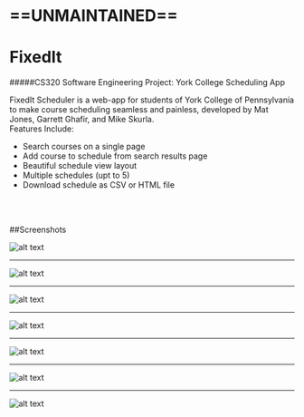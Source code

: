 # ==UNMAINTAINED==
# FixedIt
#####CS320 Software Engineering Project: York College Scheduling App


FixedIt Scheduler is a web-app for students of York College of Pennsylvania to make course scheduling seamless and painless, developed by Mat Jones, Garrett Ghafir, and Mike Skurla.
<br>Features Include:
* Search courses on a single page
* Add course to schedule from search results page
* Beautiful schedule view layout
* Multiple schedules (upt to 5)
* Download schedule as CSV or HTML file
<br>
<br>

##Screenshots

![alt text](https://github.com/mrjones2014/FixedIt/blob/master/FixedIt%20Screenshots/main-page.png)
___
![alt text](https://github.com/mrjones2014/FixedIt/blob/master/FixedIt%20Screenshots/new-account-page.png)
___
![alt text](https://github.com/mrjones2014/FixedIt/blob/master/FixedIt%20Screenshots/login-page.png)
___
![alt text](https://github.com/mrjones2014/FixedIt/blob/master/FixedIt%20Screenshots/user-info-page.png)
___
![alt text](https://github.com/mrjones2014/FixedIt/blob/master/FixedIt%20Screenshots/user-info-navigation-drawer.png)
___
![alt text](https://github.com/mrjones2014/FixedIt/blob/master/FixedIt%20Screenshots/course-search-results-page.png)
___
![alt text](https://github.com/mrjones2014/FixedIt/blob/master/FixedIt%20Screenshots/view-schedule-page.png)
